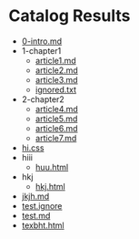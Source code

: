 # Catalog Results

<!-- catalog -->

- [0-intro.md](test/folder/0-intro.md)
- 1-chapter1
  - [article1.md](test/folder/1-chapter1/article1.md)
  - [article2.md](test/folder/1-chapter1/article2.md)
  - [article3.md](test/folder/1-chapter1/article3.md)
  - [ignored.txt](test/folder/1-chapter1/ignored.txt)
- 2-chapter2
  - [article4.md](test/folder/2-chapter2/article4.md)
  - [article5.md](test/folder/2-chapter2/article5.md)
  - [article6.md](test/folder/2-chapter2/article6.md)
  - [article7.md](test/folder/2-chapter2/article7.md)
- [hi.css](test/folder/hi.css)
- hiii
  - [huu.html](test/folder/hiii/huu.html)
- hkj
  - [hkj.html](test/folder/hkj/hkj.html)
- [jkjh.md](test/folder/jkjh.md)
- [test.ignore](test/folder/test.ignore)
- [test.md](test/folder/test.md)
- [texbht.html](test/folder/texbht.html)

<!-- catalog -->